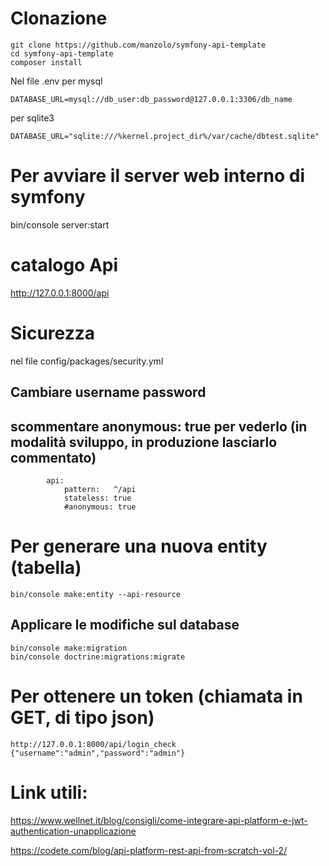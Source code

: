 # Clonazione
```
git clone https://github.com/manzolo/symfony-api-template
cd symfony-api-template
composer install
```
Nel file .env
  per mysql

```
DATABASE_URL=mysql://db_user:db_password@127.0.0.1:3306/db_name
```
per sqlite3
```
DATABASE_URL="sqlite:///%kernel.project_dir%/var/cache/dbtest.sqlite"
```

# Per avviare il server web interno di symfony
bin/console server:start

# catalogo Api
http://127.0.0.1:8000/api

# Sicurezza
nel file config/packages/security.yml
  ## Cambiare username password
  ## scommentare anonymous: true per vederlo (in modalità sviluppo, in produzione lasciarlo commentato)
```
        api:
            pattern:   ^/api
            stateless: true
            #anonymous: true
```

# Per generare una nuova entity (tabella)
```
bin/console make:entity --api-resource
```

## Applicare le modifiche sul database

```
bin/console make:migration
bin/console doctrine:migrations:migrate

```
# Per ottenere un token (chiamata in GET, di tipo json)
```
http://127.0.0.1:8000/api/login_check
{"username":"admin","password":"admin"}
```

# Link utili:
https://www.wellnet.it/blog/consigli/come-integrare-api-platform-e-jwt-authentication-unapplicazione

https://codete.com/blog/api-platform-rest-api-from-scratch-vol-2/
